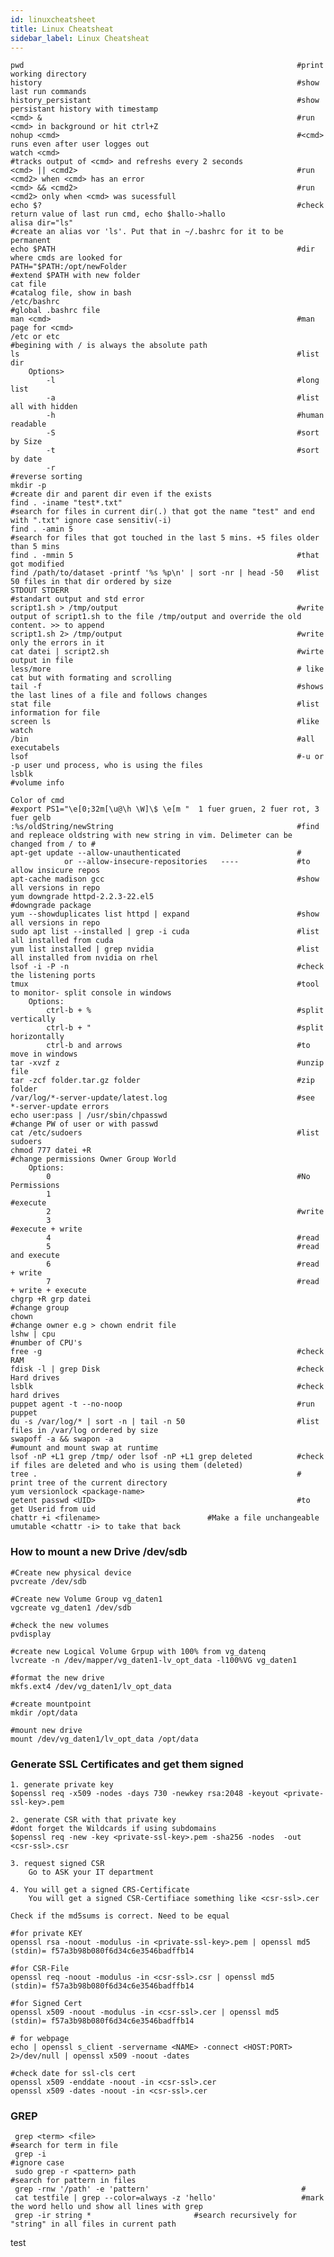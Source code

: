 ```yaml
---
id: linuxcheatsheet
title: Linux Cheatsheat
sidebar_label: Linux Cheatsheat
---
```


    pwd                                                             #print working directory   
    history                                                         #show last run commands
    history_persistant                                              #show persistant history with timestamp
    <cmd> &                                                         #run <cmd> in background or hit ctrl+Z
    nohup <cmd>                                                     #<cmd> runs even after user logges out
    watch <cmd>                                                     #tracks output of <cmd> and refreshs every 2 seconds
    <cmd> || <cmd2>                                                 #run <cmd2> when <cmd> has an error
    <cmd> && <cmd2>                                                 #run <cmd2> only when <cmd> was sucessfull
    echo $?                                                         #check return value of last run cmd, echo $hallo->hallo
    alisa dir="ls"                                                  #create an alias vor 'ls'. Put that in ~/.bashrc for it to be permanent
    echo $PATH                                                      #dir where cmds are looked for
    PATH="$PATH:/opt/newFolder                                      #extend $PATH with new folder
    cat file                                                        #catalog file, show in bash
    /etc/bashrc                                                     #global .bashrc file
    man <cmd>                                                       #man page for <cmd>
    /etc or etc                                                     #begining with / is always the absolute path
    ls                                                              #list dir
        Options>                    
            -l                                                      #long list
            -a                                                      #list all with hidden
            -h                                                      #human readable
            -S                                                      #sort by Size
            -t                                                      #sort by date
            -r                                                      #reverse sorting
    mkdir -p                                                        #create dir and parent dir even if the exists
    find . -iname "test*.txt"                                       #search for files in current dir(.) that got the name "test" and end with ".txt" ignore case sensitiv(-i)
    find . -amin 5                                                  #search for files that got touched in the last 5 mins. +5 files older than 5 mins
    find . -mmin 5                                                  #that got modified
    find /path/to/dataset -printf '%s %p\n' | sort -nr | head -50   #list 50 files in that dir ordered by size
    STDOUT STDERR                                                   #standart output and std error      
    script1.sh > /tmp/output                                        #write output of script1.sh to the file /tmp/output and override the old content. >> to append
    script1.sh 2> /tmp/output                                       #write only the errors in it
    cat datei | script2.sh                                          #wirte output in file
    less/more                                                       # like cat but with formating and scrolling
    tail -f                                                         #shows the last lines of a file and follows changes
    stat file                                                       #list information for file
    screen ls                                                       #like watch
    /bin                                                            #all executabels
    lsof                                                            #-u or -p user und process, who is using the files
    lsblk                                                           #volume info
   
    Color of cmd                                                    #export PS1="\e[0;32m[\u@\h \W]\$ \e[m "  1 fuer gruen, 2 fuer rot, 3 fuer gelb
    :%s/oldString/newString                                         #find and repleace oldstring with new string in vim. Delimeter can be changed from / to #
    apt-get update --allow-unauthenticated                          #
                or --allow-insecure-repositories   ----             #to allow insicure repos
    apt-cache madison gcc                                           #show all versions in repo
    yum downgrade httpd-2.2.3-22.el5                                #downgrade package
    yum --showduplicates list httpd | expand                        #show all versions in repo
    sudo apt list --installed | grep -i cuda                        #list all installed from cuda
    yum list installed | grep nvidia                                #list all installed from nvidia on rhel
    lsof -i -P -n                                                   #check the listening ports
    tmux                                                            #tool to monitor- split console in windows
        Options:
            ctrl-b + %                                              #split vertically
            ctrl-b + "                                              #split horizontally
            ctrl-b and arrows                                       #to move in windows
    tar -xvzf z                                                     #unzip file
    tar -zcf folder.tar.gz folder                                   #zip folder          
    /var/log/*-server-update/latest.log                             #see *-server-update errors
    echo user:pass | /usr/sbin/chpasswd                             #change PW of user or with passwd
    cat /etc/sudoers                                                #list sudoers
    chmod 777 datei +R                                              #change permissions Owner Group World
        Options:
            0                                                       #No Permissions
            1                                                       #execute
            2                                                       #write
            3                                                       #execute + write
            4                                                       #read
            5                                                       #read and execute
            6                                                       #read + write
            7                                                       #read + write + execute
    chgrp +R grp datei                                              #change group
    chown                                                           #change owner e.g > chown endrit file
    lshw | cpu                                                      #number of CPU's
    free -g                                                         #check RAM
    fdisk -l | grep Disk                                            #check Hard drives
    lsblk                                                           #check hard drives
    puppet agent -t --no-noop                                       #run puppet
    du -s /var/log/* | sort -n | tail -n 50                         #list files in /var/log ordered by size 
    swapoff -a && swapon -a                                         #umount and mount swap at runtime
    lsof -nP +L1 grep /tmp/ oder lsof -nP +L1 grep deleted          #check if files are deleted and who is using them (deleted)
    tree .                                                          # print tree of the current directory
    yum versionlock <package-name>                                  
    getent passwd <UID>                                             #to get Userid from uid
    chattr +i <filename>					    #Make a file unchangeable umutable <chattr -i> to take that back

### How to mount a new Drive /dev/sdb

    #Create new physical device
    pvcreate /dev/sdb

    #Create new Volume Group vg_daten1
    vgcreate vg_daten1 /dev/sdb

    #check the new volumes
    pvdisplay

    #create new Logical Volume Grpup with 100% from vg_datenq
    lvcreate -n /dev/mapper/vg_daten1-lv_opt_data -l100%VG vg_daten1

    #format the new drive
    mkfs.ext4 /dev/vg_daten1/lv_opt_data

    #create mountpoint
    mkdir /opt/data

    #mount new drive
    mount /dev/vg_daten1/lv_opt_data /opt/data

### Generate SSL Certificates and get them signed 
	1. generate private key
	$openssl req -x509 -nodes -days 730 -newkey rsa:2048 -keyout <private-ssl-key>.pem

	2. generate CSR with that private key
	#dont forget the Wildcards if using subdomains
	$openssl req -new -key <private-ssl-key>.pem -sha256 -nodes  -out <csr-ssl>.csr

	3. request signed CSR
		Go to ASK your IT department
	
	4. You will get a signed CRS-Certificate
		You will get a signed CSR-Certifiace something like <csr-ssl>.cer

	Check if the md5sums is correct. Need to be equal
	
	#for private KEY
	openssl rsa -noout -modulus -in <private-ssl-key>.pem | openssl md5
	(stdin)= f57a3b98b080f6d34c6e3546badffb14

	#for CSR-File
	openssl req -noout -modulus -in <csr-ssl>.csr | openssl md5
	(stdin)= f57a3b98b080f6d34c6e3546badffb14

	#for Signed Cert
	openssl x509 -noout -modulus -in <csr-ssl>.cer | openssl md5
	(stdin)= f57a3b98b080f6d34c6e3546badffb14
	
	# for webpage
	echo | openssl s_client -servername <NAME> -connect <HOST:PORT> 2>/dev/null | openssl x509 -noout -dates
	
	#check date for ssl-cls cert
	openssl x509 -enddate -noout -in <csr-ssl>.cer
	openssl x509 -dates -noout -in <csr-ssl>.cer
 ### GREP 
 
 	 grep <term> <file>                                              #search for term in file
	 grep -i                                                         #ignore case
	 sudo grep -r <pattern> path                                     #search for pattern in files
	 grep -rnw '/path' -e 'pattern'                                  #    
	 cat testfile | grep --color=always -z 'hello'                   #mark the word hello und show all lines with grep
	 grep -ir string *						 #search recursively for "string" in all files in current path
test
	 
 


 

 
